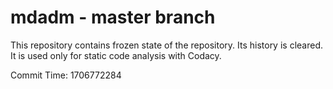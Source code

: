 # mdadm - master branch

This repository contains frozen state of the repository.
Its history is cleared. It is used only for static code
analysis with Codacy.

Commit Time: 1706772284